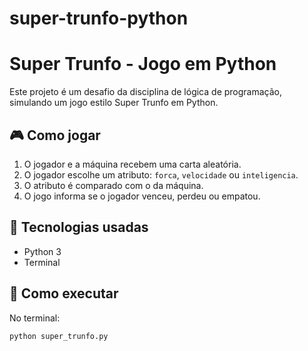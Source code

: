 # super-trunfo-python
# Super Trunfo - Jogo em Python

Este projeto é um desafio da disciplina de lógica de programação, simulando um jogo estilo Super Trunfo em Python.

## 🎮 Como jogar

1. O jogador e a máquina recebem uma carta aleatória.
2. O jogador escolhe um atributo: `forca`, `velocidade` ou `inteligencia`.
3. O atributo é comparado com o da máquina.
4. O jogo informa se o jogador venceu, perdeu ou empatou.

## 🧠 Tecnologias usadas

- Python 3
- Terminal

## 🚀 Como executar

No terminal:

```bash
python super_trunfo.py
